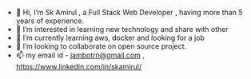 - 👋 Hi, I’m Sk Amirul , a Full Stack Web Developer , having more than 5 years of experience.
- 👀 I’m interested in learning new technology and share with other
- 🌱 I’m currently learning aws, docker and looking for a job
- 💞️ I’m looking to collaborate on open source project.
- 📫 my email id - jambotrn@gmail.com , https://www.linkedin.com/in/skamirul/

<!---
jambotrn/jambotrn is a ✨ special ✨ repository because its `README.md` (this file) appears on your GitHub profile.
You can click the Preview link to take a look at your changes.
--->
